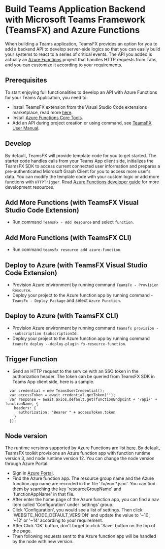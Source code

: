 # Build Teams Application Backend with Microsoft Teams Framework (TeamsFX) and Azure Functions

When building a Teams application, TeamsFX provides an option for you to add a backend API to develop server-side logics so that you can easily build your systems to react to a series of critical events. The API you added is actually an [Azure Functions](https://docs.microsoft.com/en-us/azure/azure-functions/) project that handles HTTP requests from Tabs, and you can customize it according to your requirements.

## Prerequisites

To start enjoying full functionalities to develop an API with Azure Functions for your Teams Application, you need to:
- Install TeamsFX extension from the Visual Studio Code extensions marketplace, read more [here](aka.ms/teamsfx).
- Install [Azure Functions Core Tools](https://docs.microsoft.com/en-us/azure/azure-functions/functions-run-local?tabs=windows%2Ccsharp%2Cbash).
- Add an API during project creation or using command, see [TeamsFX User Manual]().

## Develop

By default, TeamsFX will provide template code for you to get started. The starter code handles calls from your Teams App client side, initializes the TeamsFX SDK to access current connected user information and prepares a pre-authenticated Microsoft Graph Client for you to access more user's data. You can modify the template code with your custom logic or add more functions with `HTTPTrigger`. Read [Azure Functions developer guide](https://docs.microsoft.com/en-us/azure/azure-functions/functions-reference) for more development resources.

## Add More Functions (with TeamsFX Visual Studio Code Extension)
- Run command `TeamsFx - Add Resource` and select `function`.

## Add More Functions (with TeamsFX CLI)
- Run command `teamsfx resource add azure-function`.

## Deploy to Azure (with TeamsFX Visual Studio Code Extension)

- Provision Azure environment by running command `TeamsFx - Provision Resource`.
- Deploy your project to the Azure function app by running command - `TeamsFx - Deploy Package` and select `Azure Function`.

## Deploy to Azure (with TeamsFX CLI)

- Provision Azure environment by running command `teamsfx provision --subscription $subscriptionId`.
- Deploy your project to the Azure function app by running command `teamsfx deploy --deploy-plugin fx-resource-function`.

## Trigger Function

- Send an HTTP request to the service with an SSO token in the authorization header. The token can be queried from TeamsFX SDK in Teams App client side, here is a sample.
```
  var credential = new TeamsUserCredential();
  var accessToken = await credential.getToken('');
  var response = await axios.default.get(functionEndpoint + '/api/' + functionName, {
    headers: {
      authorization: "Bearer " + accessToken.token
    }
  });
```

## Node version
The runtime versions supported by Azure Functions are list [here](https://docs.microsoft.com/en-us/azure/azure-functions/functions-versions). By default, TeamsFX toolkit provisions an Azure function app with function runtime version 3, and node runtime version 12. You can change the node version through Azure Portal.

- Sign in [Azure Portal](https://azure.microsoft.com/).
- Find the Azure function app. The resource group name and the Azure function app name are recorded in the file '.fx/env.*.json'. You can find them by searching the key 'resourceGroupName' and 'functionAppName' in that file.
- After enter the home page of the Azure function app, you can find a nav item called 'Configuration' under 'settings' group.
- Click 'Configuration', you would see a list of settings. Then click 'WEBSITE_NODE_DEFAULT_VERSION' and update the value to '~10', '~12' or '~14' according to your requirement.
- After Click 'OK' button, don't forget to click 'Save' button on the top of the page.
- Then following requests sent to the Azure function app will be handled by the node with new version.
